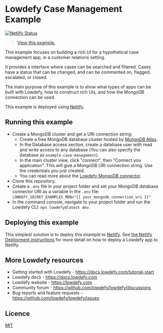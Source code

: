 # Lowdefy Case Management Example

[![Netlify Status](https://api.netlify.com/api/v1/badges/7c9c5633-4323-491d-b02d-05406f694fc2/deploy-status)](https://app.netlify.com/sites/lowdefy-example-case-management/deploys)

> [View this example.](https://example-case-management.lowdefy.com)

This example focuses on building a rich UI for a hypothetical case management app, in a customer relations setting.

It provides a interface where cases can be searched and filtered. Cases have a status that can be changed, and can be commented on, flagged, escalated, or closed.

The main purpose of this example is to show what types of apps can be built with Lowdefy, how to construct rich UIs, and how the MongoDB connection can be used.

This example is deployed using [Netlify](https://docs.lowdefy.com/deployment).

## Running this example

-  Create a MongoDB cluster and get a URI connection string:
    - Create a free MongoDB database cluster hosted by [MongoDB Atlas](https://www.mongodb.com/try).
    - In the Database access section, create a database user with read and write access to any database (You can also specify the database as `example-case-management`).
    - In the main cluster view, click "connect", then "Connect you application". This will give a MongoDB URI connection string. Use the credentials you just created.
    - You can read more about the [Lowdefy MongoDB connector](https://docs.lowdefy.com/MongoDB).
- Clone this repository.
- Create a `.env` file in your project folder and set your MongoDB database connector URI as a variable in the `.env` file: `LOWDEFY_SECRET_EXAMPLES_MDB="{{ your_mongodb_connection_uri }}"`
- In the command console, navigate to your project folder and run the Lowdefy CLI: `npx lowdefy@latest dev`.

## Deploying this example

This simplest solution is to deploy this example to [Netlify](https://netlify.com). See [the Netlify Deployment instructions](https://docs.lowdefy.com/deployment) for more detail on how to deploy a Lowdefy app to Netlify.

## More Lowdefy resources

- Getting started with Lowdefy - https://docs.lowdefy.com/tutorial-start
- Lowdefy docs - https://docs.lowdefy.com
- Lowdefy website - https://lowdefy.com
- Community forum - https://github.com/lowdefy/lowdefy/discussions
- Bug reports and feature requests - https://github.com/lowdefy/lowdefy/issues

## Licence

[MIT](https://github.com/lowdefy/lowdefy-example-case-management/blob/main/LICENSE)